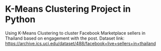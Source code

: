 # K-Means Clustering Project in Python
Using K-Means Clustering to cluster Facebook Marketplace sellers in Thailand based on engagement with the post.
Dataset link: https://archive.ics.uci.edu/dataset/488/facebook+live+sellers+in+thailand
